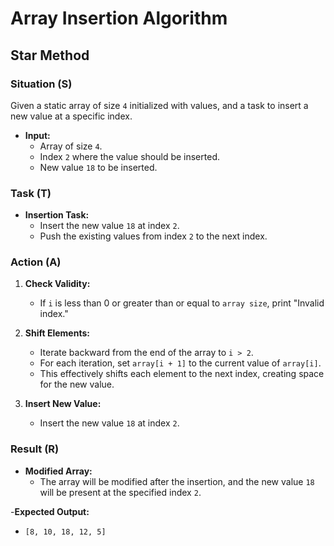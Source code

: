# Array Insertion Algorithm

## Star Method

### Situation (S)

Given a static array of size `4` initialized with values, and a task to insert a new value at a specific index.

- **Input:**
  - Array of size `4`.
  - Index `2` where the value should be inserted.
  - New value `18` to be inserted.

### Task (T)

- **Insertion Task:**
  - Insert the new value `18` at index `2`.
  - Push the existing values from index `2` to the next index.

### Action (A)

1. **Check Validity:**

   - If `i` is less than 0 or greater than or equal to `array size`, print "Invalid index."

2. **Shift Elements:**

   - Iterate backward from the end of the array to `i > 2`.
   - For each iteration, set `array[i + 1]` to the current value of `array[i]`.
   - This effectively shifts each element to the next index, creating space for the new value.

3. **Insert New Value:**
   - Insert the new value `18` at index `2`.

### Result (R)

- **Modified Array:**
  - The array will be modified after the insertion, and the new value `18` will be present at the specified index `2`.

-**Expected Output:**

- `[8, 10, 18, 12, 5]`
